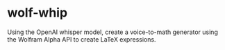 # wolf-whip
Using the OpenAI whisper model, create a voice-to-math generator using the Wolfram Alpha API to create LaTeX expressions.
